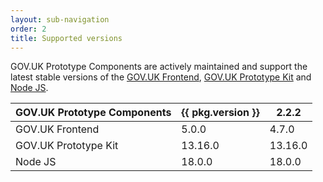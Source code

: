 ```yaml
---
layout: sub-navigation
order: 2
title: Supported versions
---
```


GOV.UK Prototype Components are actively maintained and support the latest stable versions of the [GOV.UK Frontend](https://frontend.design-system.service.gov.uk), [GOV.UK Prototype Kit](https://prototype-kit.service.gov.uk) and [Node JS](https://nodejs.org).

| GOV.UK Prototype Components | {{ pkg.version }} | 2.2.2   |
| --------------------------- | ----------------- | ------- |
| GOV.UK Frontend             | 5.0.0             | 4.7.0   |
| GOV.UK Prototype Kit        | 13.16.0           | 13.16.0 |
| Node JS                     | 18.0.0            | 18.0.0  |
